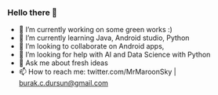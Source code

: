 ### Hello there 👋


- 🔭 I’m currently working on some green works :) 
- 🌱 I’m currently learning Java, Android studio, Python
- 👯 I’m looking to collaborate on Android apps,  
- 🤔 I’m looking for help with AI and Data Science with Python
- 💬 Ask me about fresh ideas 
- 📫 How to reach me: twitter.com/MrMaroonSky | burak.c.dursun@gmail.com
